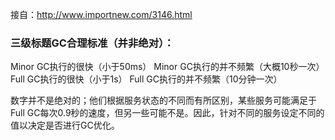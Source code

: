 接自：http://www.importnew.com/3146.html
### 三级标题GC合理标准（并非绝对）：
Minor GC执行的很快（小于50ms）
Minor GC执行的并不频繁（大概10秒一次）
Full GC执行的很快（小于1s）
Full GC执行的并不频繁（10分钟一次）

数字并不是绝对的；他们根据服务状态的不同而有所区别，某些服务可能满足于Full GC每次0.9秒的速度，但另一些可能不是。因此，针对不同的服务设定不同的值以决定是否进行GC优化。